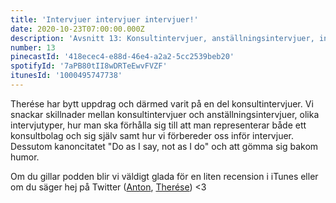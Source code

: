 ```yaml
---
title: 'Intervjuer intervjuer intervjuer!'
date: 2020-10-23T07:00:00.000Z
description: 'Avsnitt 13: Konsultintervjuer, anställningsintervjuer, intervjuförberedelser, att gömma sig bakom humor och mycket annat.'
number: 13
pinecastId: '418ecec4-e88d-46e4-a2a2-5cc2539beb20'
spotifyId: '7aPB80tII8wDRTeEwvFVZF'
itunesId: '1000495747738'
---
```


Therése har bytt uppdrag och därmed varit på en del konsultintervjuer. Vi snackar skillnader mellan konsultintervjuer och anställningsintervjuer, olika intervjutyper, hur man ska förhålla sig till att man representerar både ett konsultbolag och sig själv samt hur vi förbereder oss inför intervjuer. Dessutom kanoncitatet "Do as I say, not as I do" och att gömma sig bakom humor.

Om du gillar podden blir vi väldigt glada för en liten recension i iTunes eller om du säger hej på Twitter ([Anton](https://twitter.com/Awnton), [Therése](https://twitter.com/tkomstadius)) <3
